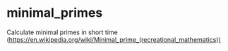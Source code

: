 # minimal_primes
Calculate minimal primes in short time (https://en.wikipedia.org/wiki/Minimal_prime_(recreational_mathematics))

